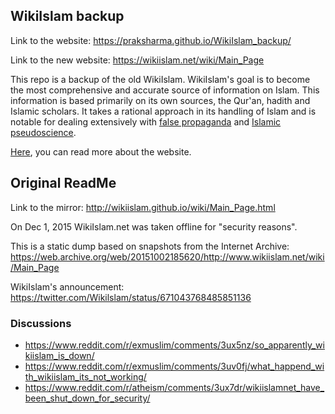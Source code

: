 ## WikiIslam backup

Link to the website: https://praksharma.github.io/WikiIslam_backup/

Link to the new website: https://wikiislam.net/wiki/Main_Page

This repo is a backup of the old WikiIslam. WikiIslam's goal is to become the most comprehensive and accurate source of information on Islam. This information is based primarily on its own sources, the Qur'an, hadith and Islamic scholars. It takes a rational approach in its handling of Islam and is notable for dealing extensively with [false propaganda](https://praksharma.github.io/WikiIslam_backup/wiki/Islam_and_Propaganda.html) and [Islamic pseudoscience](https://praksharma.github.io/WikiIslam_backup/wiki/Islam_and_Science.html).

[Here](https://praksharma.github.io/WikiIslam_backup/wiki/WikiIslam.html#About), you can read more about the website. 

## Original ReadMe
Link to the mirror: http://wikiislam.github.io/wiki/Main_Page.html

On Dec 1, 2015 WikiIslam.net was taken offline for "security reasons".

This is a static dump based on snapshots from the Internet Archive: https://web.archive.org/web/20151002185620/http://www.wikiislam.net/wiki/Main_Page

WikiIslam's announcement: https://twitter.com/Wikilslam/status/671043768485851136

### Discussions
* https://www.reddit.com/r/exmuslim/comments/3ux5nz/so_apparently_wikiislam_is_down/
* https://www.reddit.com/r/exmuslim/comments/3uv0fj/what_happend_with_wikiislam_its_not_working/
* https://www.reddit.com/r/atheism/comments/3ux7dr/wikiislamnet_have_been_shut_down_for_security/